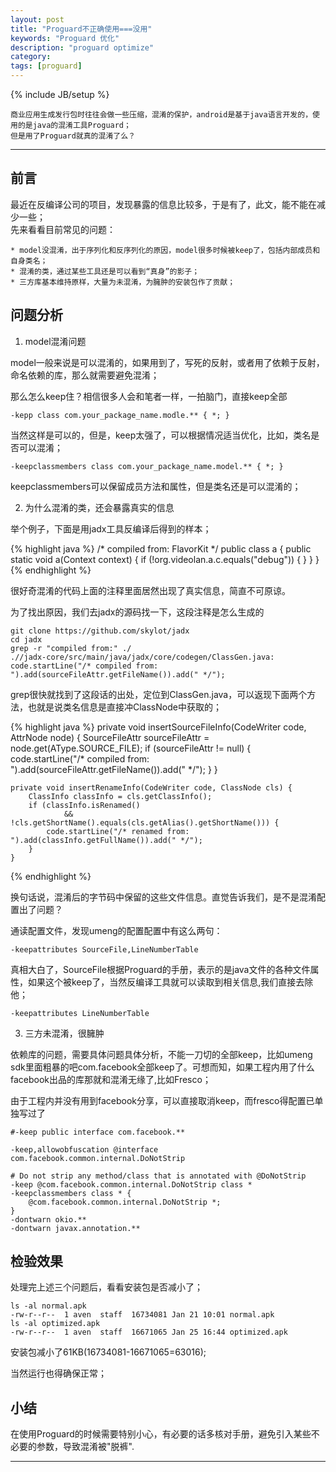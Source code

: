 ```yaml
---
layout: post
title: "Proguard不正确使用===没用"
keywords: "Proguard 优化"
description: "proguard optimize"
category: 
tags: [proguard]
---
```

{% include JB/setup %}

	商业应用生成发行包时往往会做一些压缩，混淆的保护，android是基于java语言开发的，使用的是java的混淆工具Proguard；
	但是用了Proguard就真的混淆了么？

---

## 前言

最近在反编译公司的项目，发现暴露的信息比较多，于是有了，此文，能不能在减少一些；  
先来看看目前常见的问题：
	
	* model没混淆，出于序列化和反序列化的原因，model很多时候被keep了，包括内部成员和自身类名；
	* 混淆的类，通过某些工具还是可以看到“真身”的影子；
	* 三方库基本维持原样，大量为未混淆，为臃肿的安装包作了贡献；

## 问题分析

1. model混淆问题

model一般来说是可以混淆的，如果用到了，写死的反射，或者用了依赖于反射，命名依赖的库，那么就需要避免混淆；

那么怎么keep住？相信很多人会和笔者一样，一拍脑门，直接keep全部
	
	-kepp class com.your_package_name.modle.** { *; }

当然这样是可以的，但是，keep太强了，可以根据情况适当优化，比如，类名是否可以混淆；

	-keepclassmembers class com.your_package_name.model.** { *; }

keepclassmembers可以保留成员方法和属性，但是类名还是可以混淆的；

2. 为什么混淆的类，还会暴露真实的信息

举个例子，下面是用jadx工具反编译后得到的样本；

{% highlight java %}
	/* compiled from: FlavorKit */
public class a {
    public static void a(Context context) {
        if (!org.videolan.a.c.equals("debug")) {
        }
    }
}
{% endhighlight %}

很好奇混淆的代码上面的注释里面居然出现了真实信息，简直不可原谅。

为了找出原因，我们去jadx的源码找一下，这段注释是怎么生成的

	git clone https://github.com/skylot/jadx
	cd jadx
	grep -r "compiled from:" ./
	.//jadx-core/src/main/java/jadx/core/codegen/ClassGen.java:			code.startLine("/* compiled from: ").add(sourceFileAttr.getFileName()).add(" */");
	
grep很快就找到了这段话的出处，定位到ClassGen.java，可以返现下面两个方法，也就是说类名信息是直接冲ClassNode中获取的；

{% highlight java %}
	private void insertSourceFileInfo(CodeWriter code, AttrNode node) {
		SourceFileAttr sourceFileAttr = node.get(AType.SOURCE_FILE);
		if (sourceFileAttr != null) {
			code.startLine("/* compiled from: ").add(sourceFileAttr.getFileName()).add(" */");
		}
	}

	private void insertRenameInfo(CodeWriter code, ClassNode cls) {
		ClassInfo classInfo = cls.getClassInfo();
		if (classInfo.isRenamed()
				&& !cls.getShortName().equals(cls.getAlias().getShortName())) {
			code.startLine("/* renamed from: ").add(classInfo.getFullName()).add(" */");
		}
	}
{% endhighlight %}

换句话说，混淆后的字节码中保留的这些文件信息。直觉告诉我们，是不是混淆配置出了问题？

通读配置文件，发现umeng的配置配置中有这么两句：

	-keepattributes SourceFile,LineNumberTable
	
真相大白了，SourceFile根据Proguard的手册，表示的是java文件的各种文件属性，如果这个被keep了，当然反编译工具就可以读取到相关信息,我们直接去除他；

	-keepattributes LineNumberTable
	
3. 三方未混淆，很臃肿

依赖库的问题，需要具体问题具体分析，不能一刀切的全部keep，比如umeng sdk里面粗暴的吧com.facebook全部keep了。可想而知，如果工程内用了什么facebook出品的库那就和混淆无缘了,比如Fresco；

由于工程内并没有用到facebook分享，可以直接取消keep，而fresco得配置已单独写过了
	
	#-keep public interface com.facebook.**
	
	-keep,allowobfuscation @interface com.facebook.common.internal.DoNotStrip

	# Do not strip any method/class that is annotated with @DoNotStrip
	-keep @com.facebook.common.internal.DoNotStrip class *
	-keepclassmembers class * {
    	@com.facebook.common.internal.DoNotStrip *;
	}
	-dontwarn okio.**
	-dontwarn javax.annotation.**
	
## 检验效果

处理完上述三个问题后，看看安装包是否减小了；
	
	ls -al normal.apk
	-rw-r--r--  1 aven  staff  16734081 Jan 21 10:01 normal.apk
	ls -al optimized.apk
	-rw-r--r--  1 aven  staff  16671065 Jan 25 16:44 optimized.apk

安装包减小了61KB(16734081-16671065=63016);

当然运行也得确保正常；

## 小结

在使用Proguard的时候需要特别小心，有必要的话多核对手册，避免引入某些不必要的参数，导致混淆被"脱裤".

---
	
